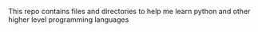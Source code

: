 This repo contains files and directories to help me learn python and other higher level programming languages
